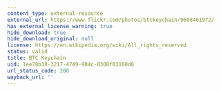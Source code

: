 ```yaml
---
content_type: external-resource
external_url: https://www.flickr.com/photos/btckeychain/9608461972/
has_external_license_warning: true
hide_download: true
hide_download_original: null
license: https://en.wikipedia.org/wiki/All_rights_reserved
status: valid
title: BTC Keychain
uid: 1ee78b38-3217-4749-984c-8308f03160d8
url_status_code: 200
wayback_url: ''
---
```

